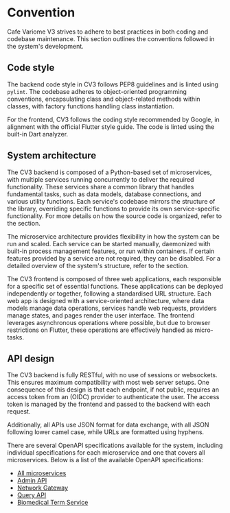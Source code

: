 # Convention

<primary-label ref="cv3"/>

Cafe Variome V3 strives to adhere to best practices in both coding and codebase maintenance. This section outlines the conventions followed in the system's development.

## Code style

The backend code style in CV3 follows PEP8 guidelines and is linted using `pylint`. The codebase adheres to object-oriented programming conventions, encapsulating class and object-related methods within classes, with factory functions handling class instantiation.

For the frontend, CV3 follows the coding style recommended by Google, in alignment with the official Flutter style guide. The code is linted using the built-in Dart analyzer.

## System architecture

The CV3 backend is composed of a Python-based set of microservices, with multiple services running concurrently to deliver the required functionality. These services share a common library that handles fundamental tasks, such as data models, database connections, and various utility functions. Each service's codebase mirrors the structure of the library, overriding specific functions to provide its own service-specific functionality. For more details on how the source code is organized, refer to the  [](file-structure.md) section.

The microservice architecture provides flexibility in how the system can be run and scaled. Each service can be started manually, daemonized with built-in process management features, or run within containers. If certain features provided by a service are not required, they can be disabled. For a detailed overview of the system's structure, refer to the [](system-structure.md) section.

The CV3 frontend is composed of three web applications, each responsible for a specific set of essential functions. These applications can be deployed independently or together, following a standardised URL structure. Each web app is designed with a service-oriented architecture, where data models manage data operations, services handle web requests, providers manage states, and pages render the user interface. The frontend leverages asynchronous operations where possible, but due to browser restrictions on Flutter, these operations are effectively handled as micro-tasks.

## API design

The CV3 backend is fully RESTful, with no use of sessions or websockets. This ensures maximum compatibility with most web server setups. One consequence of this design is that each endpoint, if not public, requires an access token from an (<tooltip term="OIDC">OIDC</tooltip>) provider to authenticate the user. The access token is managed by the frontend and passed to the backend with each request.

Additionally, all APIs use JSON format for data exchange, with all JSON following lower camel case, while URLs are formatted using hyphens.

There are several OpenAPI specifications available for the system, including individual specifications for each microservice and one that covers all microservices. Below is a list of the available OpenAPI specifications:

- [All microservices](https://v3doc.cafevariome.org/openapi/?urls.primaryName=All+Services)
- [Admin API](https://v3doc.cafevariome.org/openapi/?urls.primaryName=Admin+API)
- [Network Gateway](https://v3doc.cafevariome.org/openapi/?urls.primaryName=Network+Gateway)
- [Query API](https://v3doc.cafevariome.org/openapi/?urls.primaryName=Query+API)
- [Biomedical Term Service](https://v3doc.cafevariome.org/openapi/?urls.primaryName=Biomedical+Term+Service)
